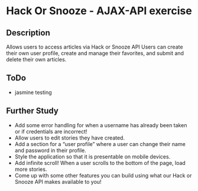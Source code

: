 # Hack Or Snooze - AJAX-API exercise


## Description
Allows users to access articles via Hack or Snooze API
Users can create their own user profile, create and manage their favorites, and submit and delete their own articles.  

## ToDo
- jasmine testing

## Further Study
- Add some error handling for when a username has already been taken or if credentials are incorrect!
- Allow users to edit stories they have created.
- Add a section for a “user profile” where a user can change their name and password in their profile.
- Style the application so that it is presentable on mobile devices.
- Add infinite scroll! When a user scrolls to the bottom of the page, load more stories.
- Come up with some other features you can build using what our Hack or Snooze API makes available to you!